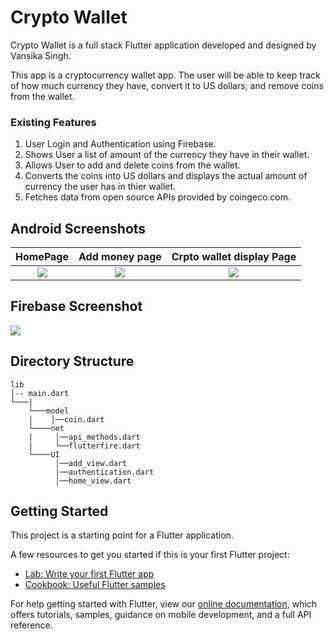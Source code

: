 # Crypto Wallet

Crypto Wallet is a full stack Flutter application developed and designed by Vansika Singh. 

This app is a cryptocurrency wallet app. The user will be able to keep track of how much currency they have, convert it to US dollars, and remove coins from the wallet.

### Existing Features

1. User Login and Authentication using Firebase. 
2. Shows User a list of amount of the currency they have in their wallet.
3. Allows User to add and delete coins from the wallet.
4. Converts the coins into US dollars and displays the actual amount of currency the user has in thier wallet.
5. Fetches data from open source APIs provided by coingeco.com. 


## Android Screenshots 

  HomePage           |   Add money page | Crpto wallet display Page 
:-------------------------:|:-------------------------: |:-------------------------:
![](https://user-images.githubusercontent.com/71205815/130982252-a18af86c-d49a-44b6-9e52-5e59adafcbad.jpeg)|![](https://user-images.githubusercontent.com/71205815/130982257-75b6f3b4-9a14-4a7e-b7e5-0c5dcd35bd5c.jpeg) |![](https://user-images.githubusercontent.com/71205815/130982852-3e7bf32d-47d8-430d-bdea-26d6a8fb9dec.jpeg) 

## Firebase Screenshot

![](https://user-images.githubusercontent.com/71205815/130983331-eb7c2208-6118-4ffc-b58b-bc111b74d22a.png)

## Directory Structure
```
lib
│-- main.dart    
└───|
    └───model
    |    │──coin.dart
    └────net
    |     │──api_methods.dart
    |     └──flutterfire.dart 
    └────UI
          │──add_view.dart
          |──authentication.dart
          │──home_view.dart
```
## Getting Started

This project is a starting point for a Flutter application.

A few resources to get you started if this is your first Flutter project:

- [Lab: Write your first Flutter app](https://flutter.dev/docs/get-started/codelab)
- [Cookbook: Useful Flutter samples](https://flutter.dev/docs/cookbook)

For help getting started with Flutter, view our
[online documentation](https://flutter.dev/docs), which offers tutorials,
samples, guidance on mobile development, and a full API reference.
